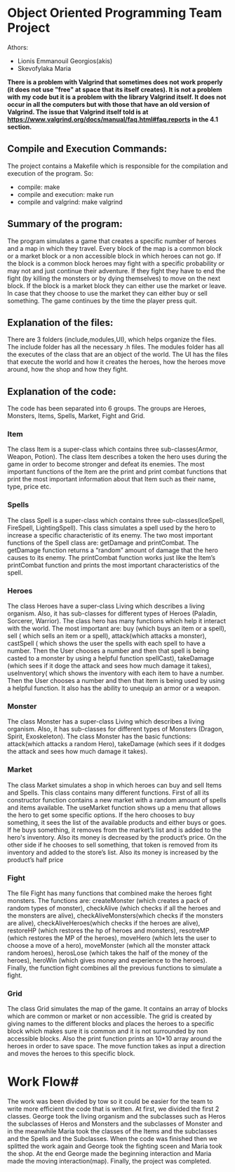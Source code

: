 # Object Oriented Programming Team Project 

Athors:
- Lionis Emmanouil Georgios(akis)
- Skevofylaka Maria             

**There is a problem with Valgrind that sometimes does not work properly (it does not use "free" at space that its itself creates). It is not a problem with my code but it is a problem with the library Valgrind itself. It does not occur in all the computers but with those that have an old version of Valgrind. The issue that Valgrind itself told is at https://www.valgrind.org/docs/manual/faq.html#faq.reports  in the 4.1 section.**

## Compile and Execution Commands: ##
The project contains a Makefile which is responsible for the compilation and execution of the program. So:

- compile: make
- compile and execution: make run
- compile and valgrind: make valgrind

## Summary of the program: ##
The program simulates a game that creates a specific number of heroes and a map in which they travel. Every block of the map is a common block or a market block or a non accessible block in which heroes can not go. If the block is a common block heroes may fight with a specific probability or may not and just continue their adventure. If they fight they have to end the fight (by killing the monsters or by dying themselves) to move on the next block. If the block is a market block they can either use the market or leave. In case that they choose to use the market they can either buy or sell something. The game continues by the time the player press quit.

## Explanation of the files: ##
There are 3 folders (include,modules,UI), which helps organize the files. The include folder has all the necessary .h files. The modules folder has all the executes of the class that are an object of the world. The UI has the files that execute the world and how it creates the heroes, how the heroes move around, how the shop and how they fight.

## Explanation of the code: ##
The code has been  separated into 6 groups. The groups are Heroes, Monsters, Items, Spells, Market, Fight and Grid.

### Item ###
The class Item is a super-class which contains three sub-classes(Armor, Weapon, Potion).  The class Item describes a token the hero uses during the game in order to become stronger and defeat its enemies. The most important functions of the Item are the print and print combat functions that print the most important information about that Item such as their name, type, price etc.

### Spells ###
The class Spell is a super-class which contains three sub-classes(IceSpell, FireSpell, LightingSpell). This class simulates a spell used by the hero to increase a specific characteristic of its enemy. The two most important functions of the Spell class are: getDamage and printCombat. The getDamage function returns a “random” amount of damage that the hero causes to its enemy. The printCombat function works just like the Item’s printCombat function and prints the most important characteristics of the spell.

### Heroes ###
The class Heroes have a super-class Living which describes a living organism. Also, it has sub-classes for different types of Heroes (Paladin, Sorcerer, Warrior). The class hero has many functions which help it interact with the world. The most important are: buy (which buys an item or a spell), sell ( which sells an item or a spell), attack(which attacks a monster), castSpell ( which shows the user the spells with each spell to have a number. Then the User chooses a number and then that spell is being casted to a monster by using a helpful function spellCast), takeDamage (which sees if it doge the attack and sees how much damage it takes), useInventory( which shows the inventory with each item to have a number. Then the User chooses a number and then that item is being used by using a helpful function. It also has the ability to unequip an armor or a weapon.

### Monster ###
The class Monster has a super-class Living which describes a living organism. Also, it has sub-classes for different types of Monsters (Dragon, Spirit, Exoskeleton). The class Monster has the basic functions: attack(which attacks a random Hero), takeDamage (which sees if it dodges the attack and sees how much damage it takes).


### Market ###
The class Market simulates a shop in which heroes can buy and sell Items and Spells. This class contains many different functions. First of all its constructor function contains a new market with a random amount of spells and items available. The useMarket function shows up a menu that allows the hero to get some specific options. If the hero chooses to buy something, it sees the list of the available products and either buys or goes. If he buys something, it removes from the market’s list and is added to the hero's inventory. Also its money is decreased by the product’s price. On the other side if he chooses to sell something, that token is removed from its inventory and added to the store’s list. Also its money is increased by the product’s half price

### Fight ###
The file Fight has many functions that combined make the heroes fight monsters.
The functions are: createMonster (which creates a pack of random types of monster), checkAlive (which checks if all the heroes and the monsters are alive), checkAliveMonsters(which checks if the monsters are alive), checkAliveHeroes(which checks if the heroes are alive), restoreHP (which restores the hp of heroes and monsters), resotreMP (which restores the MP of the heroes), moveHero (which lets the user to choose a move of a hero), moveMonster (which all the monster attack random heroes), herosLose (which takes the half of the money of the heroes), heroWin (which gives money and experience to the heroes).  Finally, the function fight combines all the previous functions to simulate a fight.

### Grid ###
The class Grid simulates the map of the game. It contains an array of blocks which are common or market or non accessible. The grid is created by giving names to the different blocks and places the heroes to a specific block which makes sure it is common and it is not surrounded by non accessible blocks. Also the print function prints an 10*10 array around the heroes in order to save space. The move function takes as input a direction and moves the heroes to this specific block. 

# Work Flow#
The work was been divided by tow so it could be easier for the team to write more efficient the code that is written. At first, we divided the first 2 classes. George took the living organism and the subclasses such as Heros the subclasses of Heros and Monsters and the subclasses of Monster and in the meanwhile Maria took the classes of the Items and the subclasses and the Spells and the Subclasses. When the code was finished then we splitted the work again and George took the fighting sceen and Maria took the shop. At the end George made the beginning interaction and Maria made the moving interaction(map). Finally, the project was completed. 
